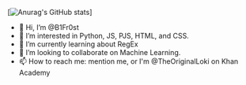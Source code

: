[![Anurag's GitHub stats](https://github-readme-stats.vercel.app/api?username=B1Fr0st)]


- 👋 Hi, I’m @B1Fr0st
- 👀 I’m interested in Python, JS, PJS, HTML, and CSS.
- 🌱 I’m currently learning about RegEx
- 💞️ I’m looking to collaborate on Machine Learning.
- 📫 How to reach me: mention me, or I'm @TheOriginalLoki on Khan Academy

<!---
B1Fr0st/B1Fr0st is a ✨ special ✨ repository because its `README.md` (this file) appears on your GitHub profile.
You can click the Preview link to take a look at your changes.
--->
